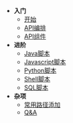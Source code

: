 * **入门**
    * [开始](/modules/begin)
    * [API编排](/modules/arrange)
    * [API组件](/modules/unit)
* **进阶**
    * [Java脚本](/scripts/java)
    * [Javascript脚本](/scripts/javascript)
    * [Python脚本](/scripts/python)
    * [Shell脚本](/scripts/shell)
    * [SQL脚本](/scripts/sql)
* **杂项**
    * [常用路径添加](/sundries/path)
    * [Q&A](/sundries/questions-and-answers)